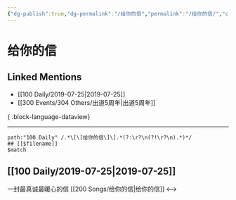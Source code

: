 ```yaml
---
{"dg-publish":true,"dg-permalink":"/给你的信","permalink":"/给你的信/","created":"2023-03-27T16:32:15.000+08:00","updated":"2023-08-24T18:18:14.602+08:00"}
---
```


# 给你的信

## Linked Mentions
- [[100 Daily/2019-07-25\|2019-07-25]]
- [[300 Events/304 Others/出道5周年\|出道5周年]]

{ .block-language-dataview}

---

```expander
path:"100 Daily" /.*\[\[给你的信\]\].*(?:\r?\n(?!\r?\n).*)*/
## [[$filename]]
$match
```
## [[100 Daily/2019-07-25\|2019-07-25]]
一封最真诚最暖心的信 [[200 Songs/给你的信\|给你的信]]
[](https://m.weibo.cn/1736988591/4398074589607805)
<-->